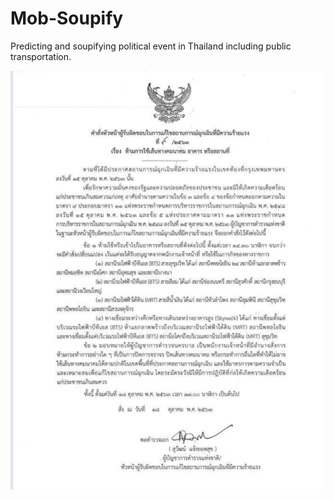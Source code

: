 # Mob-Soupify 
Predicting and soupifying political event in Thailand including public transportation.

![Official Annoucment](pic/doc.jpg)